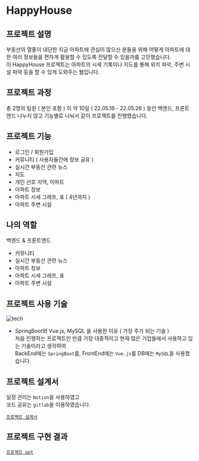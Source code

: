 <h1>HappyHouse</h1>

<h2>프로젝트 설명</h2>

부동산의 열풍이 대단한 지금 아파트에 관심이 많으신 분들을 위해 어떻게 아파트에 대한 여러 정보들을 편하게 활용할 수 있도록 전달할 수 있을까를 고민했습니다.<br>
이 HappyHouse 프로젝트는 아파트의 시세 기록이나 지도를 통해 위치 파악, 주변 시설 파악 등을 할 수 있게 도와주는 웹입니다.<br>

<h2>프로젝트 과정</h2>

총 2명의 팀원 ( 본인 포함 ) 이 약 10일 ( 22.05.16 - 22.05.26 ) 동안 백엔드, 프론트엔드 나누지 않고 기능별로 나눠서 같이 프로젝트를 진행했습니다.<br>

<h2>프로젝트 기능</h2>

- 로그인 / 회원가입
- 커뮤니티 ( 사용자들간에 정보 공유 )
- 실시간 부동산 관련 뉴스
- 지도
- 개인 선호 지역, 아파트
- 아파트 정보
- 아파트 시세 그래프, 표 ( 4년까지 )
- 아파트 주변 시설

<h2>나의 역할</h2>

백엔드 & 프론트엔드
- 커뮤니티
- 실시간 부동산 관련 뉴스
- 아파트 정보
- 아파트 시세 그래프, 표
- 아파트 주변 시설

<h2>프로젝트 사용 기술</h2>

![tech](https://user-images.githubusercontent.com/97679742/174468560-518fc0aa-b31b-4711-889f-66f554839380.png)

- SpringBoot와 Vue.js, MySQL 을 사용한 이유 ( 가장 주가 되는 기술 )<br>
처음 진행하는 프로젝트인 만큼 가장 대중적이고 현재 많은 기업들에서 사용하고 있는 기술이라고 생각하여 <br>
BackEnd에는 `SpringBoot`를, FrontEnd에는 `Vue.js`를 DB에는 `MySQL`을 사용했습니다.

<h2>프로젝트 설계서</h2>

일정 관리는 `Notion`을 사용하였고<br>
코드 공유는 `gitlab`을 이용하였습니다.<br>

<a href="https://github.com/us13579/Project_HappyHouse/blob/main/Happyhouse%EC%84%A4%EA%B3%84%EC%84%9C%20.docx">`프로젝트 설계서`</a>

<h2>프로젝트 구현 결과</h2>

<a href="https://github.com/us13579/Project_HappyHouse/blob/main/%EC%B5%9C%EC%A2%85ppt.pptx">`프로젝트 ppt`</a>
